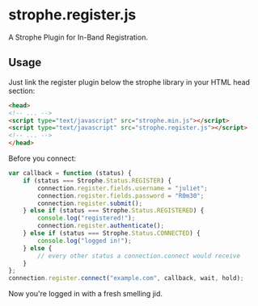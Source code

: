 # strophe.register.js

A Strophe Plugin for In-Band Registration.

## Usage

Just link the register plugin below the strophe library in your HTML head section:

``` html
<head>
<!-- ... -->
<script type="text/javascript" src="strophe.min.js"></script>
<script type="text/javascript" src="strophe.register.js"></script>
<!-- ... -->
</head>
```

Before you connect:

``` javascript
var callback = function (status) {
    if (status === Strophe.Status.REGISTER) {
        connection.register.fields.username = "juliet";
        connection.register.fields.password = "R0m30";
        connection.register.submit();
    } else if (status === Strophe.Status.REGISTERED) {
        console.log("registered!");
        connection.register.authenticate();
    } else if (status === Strophe.Status.CONNECTED) {
        console.log("logged in!");
    } else {
        // every other status a connection.connect would receive
    }
};
connection.register.connect("example.com", callback, wait, hold);
```

Now you're logged in with a fresh smelling jid.

